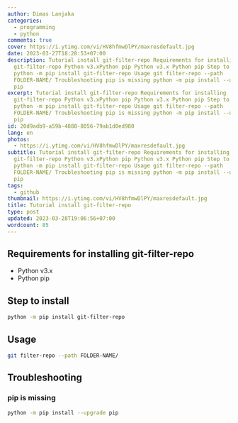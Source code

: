 ```yaml
---
author: Dimas Lanjaka
categories:
  - programming
  - python
comments: true
cover: https://i.ytimg.com/vi/HV8hfmwDlPY/maxresdefault.jpg
date: 2023-03-27T18:28:53+07:00
description: Tutorial install git-filter-repo Requirements for installing
  git-filter-repo Python v3.xPython pip Python v3.x Python pip Step to install
  python -m pip install git-filter-repo Usage git filter-repo --path
  FOLDER-NAME/ Troubleshooting pip is missing python -m pip install --upgrade
  pip
excerpt: Tutorial install git-filter-repo Requirements for installing
  git-filter-repo Python v3.xPython pip Python v3.x Python pip Step to install
  python -m pip install git-filter-repo Usage git filter-repo --path
  FOLDER-NAME/ Troubleshooting pip is missing python -m pip install --upgrade
  pip
id: 20d9adb9-a59b-4888-8056-79ab1d0ed980
lang: en
photos:
  - https://i.ytimg.com/vi/HV8hfmwDlPY/maxresdefault.jpg
subtitle: Tutorial install git-filter-repo Requirements for installing
  git-filter-repo Python v3.xPython pip Python v3.x Python pip Step to install
  python -m pip install git-filter-repo Usage git filter-repo --path
  FOLDER-NAME/ Troubleshooting pip is missing python -m pip install --upgrade
  pip
tags:
  - github
thumbnail: https://i.ytimg.com/vi/HV8hfmwDlPY/maxresdefault.jpg
title: Tutorial install git-filter-repo
type: post
updated: 2023-03-28T19:06:56+07:00
wordcount: 85
---
```


## Requirements for installing git-filter-repo
- Python v3.x
- Python pip

## Step to install
```bash
python -m pip install git-filter-repo
```

## Usage

```bash
git filter-repo --path FOLDER-NAME/
```

## Troubleshooting
### pip is missing
```bash
python -m pip install --upgrade pip
```
